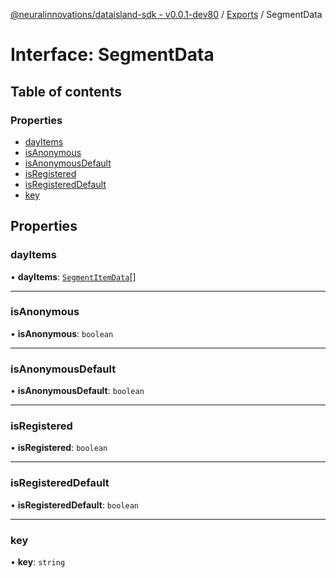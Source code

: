 [@neuralinnovations/dataisland-sdk - v0.0.1-dev80](../../README.md) / [Exports](../modules.md) / SegmentData

# Interface: SegmentData

## Table of contents

### Properties

- [dayItems](SegmentData.md#dayitems)
- [isAnonymous](SegmentData.md#isanonymous)
- [isAnonymousDefault](SegmentData.md#isanonymousdefault)
- [isRegistered](SegmentData.md#isregistered)
- [isRegisteredDefault](SegmentData.md#isregistereddefault)
- [key](SegmentData.md#key)

## Properties

### dayItems

• **dayItems**: [`SegmentItemData`](SegmentItemData.md)[]

___

### isAnonymous

• **isAnonymous**: `boolean`

___

### isAnonymousDefault

• **isAnonymousDefault**: `boolean`

___

### isRegistered

• **isRegistered**: `boolean`

___

### isRegisteredDefault

• **isRegisteredDefault**: `boolean`

___

### key

• **key**: `string`
